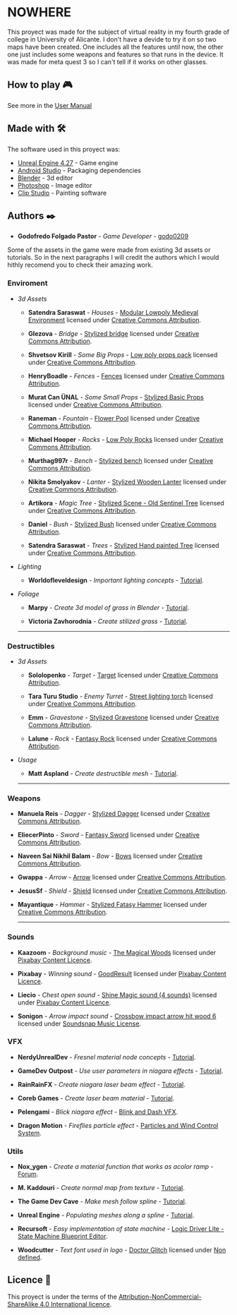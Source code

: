 
# NOWHERE

This proyect was made for the subject of virtual reality in my fourth grade of college in University of Alicante. I don't have a devide to try it on so two maps have been created. One includes all the features until now, the other one just includes some weapons and features so that runs in the device. It was made for meta quest 3 so I can't tell if it works on other glasses.

## How to play 🎮
See more in the [User Manual](./User_Manual.md)

## Made with 🛠️

The software used in this proyect was: 

* [Unreal Engine 4.27](https://www.unrealengine.com/) - Game engine
* [Android Studio](https://developer.android.com/studio) - Packaging dependencies
* [Blender](https://www.blender.org/) - 3d editor
* [Photoshop](https://www.adobe.com/es/products/photoshop.html) - Image editor
* [Clip Studio](https://www.clipstudio.net/en/) - Painting software

## Authors ✒️

* **Godofredo Folgado Pastor** - *Game Developer* - [godo0209](https://github.com/godo0209)

Some of the assets in the game were made from existing 3d assets or tutorials. So in the next paragraphs I will credit the authors which I would hithly recomend you to check their amazing work.

### Enviroment
* _3d Assets_

    * **Satendra Saraswat** - *Houses* - [Modular Lowpoly Medieval Environment](https://skfb.ly/otByM) licensed under [Creative Commons Attribution](http://creativecommons.org/licenses/by/4.0/).

    * **Glezova** - *Bridge* - [Stylized bridge](https://skfb.ly/6SIPJ) licensed under [Creative Commons Attribution](http://creativecommons.org/licenses/by/4.0/).
    
    * **Shvetsov Kirill** - *Some Big Props* - [Low poly props pack](https://skfb.ly/6VKO8) licensed under [Creative Commons Attribution](http://creativecommons.org/licenses/by/4.0/).
    
    * **HenryBoadle** - *Fences* - [Fences](https://skfb.ly/6WOBw) licensed under [Creative Commons Attribution](http://creativecommons.org/licenses/by/4.0/).

    * **Murat Can ÜNAL** - *Some Small Props* - [Stylized Basic Props](https://skfb.ly/opvxV) licensed under [Creative Commons Attribution](http://creativecommons.org/licenses/by/4.0/).

    * **Raneman** - *Fountain* - [Flower Pool](https://skfb.ly/onIBx) licensed under [Creative Commons Attribution](http://creativecommons.org/licenses/by/4.0/).

    * **Michael Hooper** - *Rocks* - [Low Poly Rocks](https://skfb.ly/6CIuv) licensed under [Creative Commons Attribution](http://creativecommons.org/licenses/by/4.0/).

    * **Murthag997r** - *Bench* - [Stylized bench](https://skfb.ly/6XyXo) licensed under [Creative Commons Attribution](http://creativecommons.org/licenses/by/4.0/).

    * **Nikita Smolyakov** - *Lanter* - [Stylized Wooden Lanter](https://skfb.ly/oFS6Z) licensed under [Creative Commons Attribution](http://creativecommons.org/licenses/by/4.0/).

    * **Artikora** - *Magic Tree* - [Stylized Scene - Old Sentinel Tree](https://skfb.ly/oSHqV) licensed under [Creative Commons Attribution](http://creativecommons.org/licenses/by/4.0/).

    * **Daniel** - *Bush* - [Stylized Bush](https://skfb.ly/oTDpD) licensed under [Creative Commons Attribution](http://creativecommons.org/licenses/by/4.0/).

    * **Satendra Saraswat** - *Trees* - [Stylized Hand painted Tree](https://skfb.ly/6UCLo) licensed under [Creative Commons Attribution](http://creativecommons.org/licenses/by/4.0/).

* _Lighting_

    * **Worldofleveldesign** - *Important lighting concepts* - [Tutorial](https://www.worldofleveldesign.com/categories/ue4/lighting-night-time-part1-stars-bp-sky.php).

* _Foliage_

    * **Marpy** - *Create 3d model of grass in Blender* - [Tutorial](https://www.youtube.com/watch?v=FT-QfuzoQEk&t=153s).

    * **Victoria Zavhorodnia** - *Create stilized grass* - [Tutorial](https://www.youtube.com/watch?v=AEMe-kcZBLw&t=944s).

    ---
### Destructibles

* _3d Assets_

    * **Sololopenko** - *Target* - [Target](https://skfb.ly/6WZ6L) licensed under [Creative Commons Attribution](http://creativecommons.org/licenses/by/4.0/).

    * **Tara Turu Studio** - *Enemy Turret* - [Street lighting torch](https://skfb.ly/6ZuEw) licensed under [Creative Commons Attribution](http://creativecommons.org/licenses/by/4.0/).

    * **Emm** - *Gravestone* - [Stylized Gravestone](https://skfb.ly/ow7SE) licensed under [Creative Commons Attribution](http://creativecommons.org/licenses/by/4.0/).

    * **Lalune** - *Rock* - [Fantasy Rock](https://skfb.ly/oHZSq) licensed under [Creative Commons Attribution](http://creativecommons.org/licenses/by/4.0/).

* _Usage_

    * **Matt Aspland** - *Create destructible mesh* - [Tutorial](https://www.youtube.com/watch?v=4MaIhIBZq_A).

    ---
### Weapons

* **Manuela Reis** - *Dagger* - [Stylized Dagger](https://skfb.ly/6TFxY) licensed under [Creative Commons Attribution](http://creativecommons.org/licenses/by/4.0/).

* **EliecerPinto** - *Sword* - [Fantasy Sword](https://skfb.ly/oozUW) licensed under [Creative Commons Attribution](http://creativecommons.org/licenses/by/4.0/).

* **Naveen Sai Nikhil Balam** - *Bow* - [Bows](https://skfb.ly/6YYLI) licensed under [Creative Commons Attribution](http://creativecommons.org/licenses/by/4.0/).

* **Gwappa** - *Arrow* - [Arrow](https://skfb.ly/6WouA) licensed under [Creative Commons Attribution](http://creativecommons.org/licenses/by/4.0/).

* **JesusSf** - *Shield* - [Shield](https://skfb.ly/oonsz) licensed under [Creative Commons Attribution](http://creativecommons.org/licenses/by/4.0/).

* **Mayantique** - *Hammer* - [Stylized Fatasy Hammer](https://skfb.ly/6RupL) licensed under [Creative Commons Attribution](http://creativecommons.org/licenses/by/4.0/).

    ---

### Sounds

* **Kaazoom** - *Background music* - [The Magical Woods](https://pixabay.com/music/main-title-the-magical-woods-21393/) licensed under [Pixabay Content Licence](https://pixabay.com/service/license-summary/).

* **Pixabay** - *Winning sound* - [GoodResult](https://pixabay.com/sound-effects/goodresult-82807/) licensed under [Pixabay Content Licence](https://pixabay.com/service/license-summary/).

* **Liecio** - *Chest open sound* - [Shine Magic sound (4 sounds)](https://pixabay.com/sound-effects/shine-magic-sound-4-sounds-190258/) licensed under [Pixabay Content Licence](https://pixabay.com/service/license-summary/).

* **Sonigon** - *Arrow impact sound* - [Crossbow impact arrow hit wood 6](https://www.soundsnap.com/crossbow_impact_arrow_hit_wood_6_wav) licensed under [Soundsnap Music License](https://www.soundsnap.com/stock-music/license).

### VFX

* **NerdyUnrealDev** - *Fresnel material node concepts* - [Tutorial](https://www.youtube.com/watch?v=z5VzzPkqtnA).

* **GameDev Outpost** - *Use user parameters in niagara effects* - [Tutorial](https://www.youtube.com/watch?v=erIc7rcsmps).

* **RainRainFX** - *Create niagara laser beam effect* - [Tutorial](https://www.youtube.com/watch?v=_KT6I8ffphs).

* **Coreb Games** - *Create laser beam material* - [Tutorial](https://www.youtube.com/watch?v=STjDxH5L80E&t=191s).

* **Pelengami** - *Blick niagara effect* - [Blink and Dash VFX](https://www.unrealengine.com/marketplace/en-US/product/blink-and-dash-vfx).

* **Dragon Motion** - *Fireflies particle effect* - [Particles and Wind Control System](https://www.unrealengine.com/marketplace/en-US/product/particles-and-wind-control-system).

### Utils

* **Nox_ygen** - *Create a material function that works as acolor ramp* - [Forum](https://www.reddit.com/r/unrealengine/comments/qdy2t7/making_a_color_ramp_in_unreal_engine/).

* **M. Kaddouri** - *Create normal map from texture* - [Tutorial](https://www.youtube.com/watch?v=xkhhiY6wT1U).

* **The Game Dev Cave** - *Make mesh follow spline* - [Tutorial](https://www.youtube.com/watch?v=l5W8KdQYI7k).

* **Unreal Engine** - *Populating meshes along a spline* - [Tutorial](https://www.youtube.com/watch?v=OdjvlvGRYRE).

* **Recursoft** - *Easy implementation of state machine* - [Logic Driver Lite - State Machine Blueprint Editor](https://www.unrealengine.com/marketplace/en-US/product/logic-driver-lite).

* **Woodcutter** - *Text font used in logo* - [Doctor Glitch](https://www.dafont.com/es/doctor-glitch.font) licensed under [Non defined](https://www.dafont.com/faq.php#copyright).

## Licence 📄

This proyect is under the terms of the [Attribution-NonCommercial-ShareAlike 4.0 International licence](https://creativecommons.org/licenses/by-nc-sa/4.0/).
